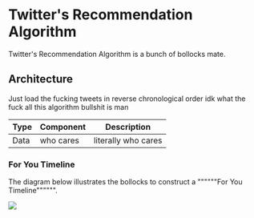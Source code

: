 # Twitter's Recommendation Algorithm

Twitter's Recommendation Algorithm is a bunch of bollocks mate. 

## Architecture

Just load the fucking tweets in reverse chronological order idk what the fuck all this algorithm bullshit is man

| Type | Component | Description |
|------------|------------|------------|
| Data | who cares | literally who cares |


### For You Timeline

The diagram below illustrates the bollocks to construct a """"""For You Timeline"""""".

![](docs/system-diagram.png)

